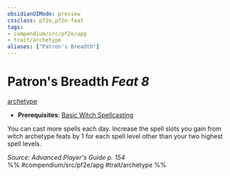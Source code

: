 ```yaml
---
obsidianUIMode: preview
cssclass: pf2e,pf2e-feat
tags:
- compendium/src/pf2e/apg
- trait/archetype
aliases: ["Patron's Breadth"]
---
```

# Patron's Breadth  *Feat 8*  
[archetype](archetype.md "Archetype Feat Trait")  

- **Prerequisites**: [Basic Witch Spellcasting](basic-witch-spellcasting-apg.md)

You can cast more spells each day. Increase the spell slots you gain from witch archetype feats by 1 for each spell level other than your two highest spell levels.

*Source: Advanced Player's Guide p. 154*  
%% #compendium/src/pf2e/apg #trait/archetype %%